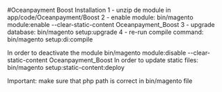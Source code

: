 #Oceanpayment Boost
Installation
1 - unzip de module in app/code/Oceanpayment/Boost
2 - enable module: bin/magento module:enable --clear-static-content Oceanpayment_Boost
3 - upgrade database: bin/magento setup:upgrade
4 - re-run compile command: bin/magento setup:di:compile

In order to deactivate the module bin/magento module:disable --clear-static-content Oceanpayment_Boost
In order to update static files: bin/magento setup:static-content:deploy

Important: make sure that php path is correct in bin/magento file
